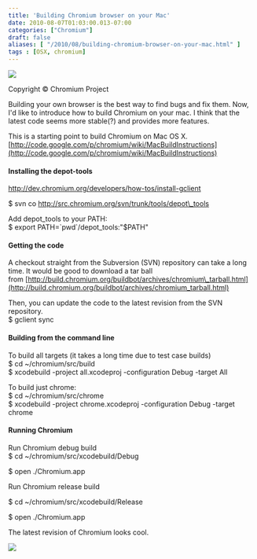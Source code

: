 ```yaml
---
title: 'Building Chromium browser on your Mac'
date: 2010-08-07T01:03:00.013-07:00
categories: ["Chromium"]
draft: false
aliases: [ "/2010/08/building-chromium-browser-on-your-mac.html" ]
tags : [OSX, chromium]
---
```


[![](http://4.bp.blogspot.com/_vr2B2ySFJkY/TF0anmRCrOI/AAAAAAAAAQI/BqU1d_Zqg74/s320/200px-Chromium_Logo.png)](http://4.bp.blogspot.com/_vr2B2ySFJkY/TF0anmRCrOI/AAAAAAAAAQI/BqU1d_Zqg74/s1600/200px-Chromium_Logo.png)

Copyright © Chromium Project

Building your own browser is the best way to find bugs and fix them. Now, I'd like to introduce how to build Chromium on your mac. I think that the latest code seems more stable(?) and provides more features.  
  
This is a starting point to build Chromium on Mac OS X.  
[http://code.google.com/p/chromium/wiki/MacBuildInstructions](http://code.google.com/p/chromium/wiki/MacBuildInstructions)  

#### Installing the depot-tools

http://dev.chromium.org/developers/how-tos/install-gclient  
  
$ svn co http://src.chromium.org/svn/trunk/tools/depot\_tools  
  
Add depot\_tools to your PATH:  
$ export PATH=\`pwd\`/depot\_tools:"$PATH"  

#### Getting the code

A checkout straight from the Subversion (SVN) repository can take a long time. It would be good to download a tar ball from [http://build.chromium.org/buildbot/archives/chromium\_tarball.html](http://build.chromium.org/buildbot/archives/chromium_tarball.html)  
  
Then, you can update the code to the latest revision from the SVN repository.  
$ gclient sync  

#### Building from the command line

To build all targets (it takes a long time due to test case builds)  
$ cd ~/chromium/src/build  
$ xcodebuild -project all.xcodeproj -configuration Debug -target All  
  
To build just chrome:  
$ cd ~/chromium/src/chrome  
$ xcodebuild -project chrome.xcodeproj -configuration Debug -target chrome  

#### Running Chromium

Run Chromium debug build  
$ cd ~/chromium/src/xcodebuild/Debug  

$ open ./Chromium.app  
  

Run Chromium release build

$ cd ~/chromium/src/xcodebuild/Release

$ open ./Chromium.app

  
The latest revision of Chromium looks cool.  

[![](http://4.bp.blogspot.com/_vr2B2ySFJkY/TF0X1-J59mI/AAAAAAAAAQA/_0XSnj6iIOM/s400/%EC%8A%A4%ED%81%AC%EB%A6%B0%EC%83%B7+2010-08-07+%EC%98%A4%ED%9B%84+5.15.36.png)](http://4.bp.blogspot.com/_vr2B2ySFJkY/TF0X1-J59mI/AAAAAAAAAQA/_0XSnj6iIOM/s1600/%EC%8A%A4%ED%81%AC%EB%A6%B0%EC%83%B7+2010-08-07+%EC%98%A4%ED%9B%84+5.15.36.png)